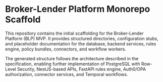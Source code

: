 # Broker-Lender Platform Monorepo Scaffold

This repository contains the initial scaffolding for the Broker-Lender Platform (BLP) MVP. It provides structured directories, configuration stubs, and placeholder documentation for the database, backend services, rules engine, policy bundles, connectors, and workflow workers.

The generated structure follows the architecture described in the specification, enabling further implementation of PostgreSQL with Row-Level Security, NestJS-based APIs, FastAPI rules engine, Auth0/OPA authorization, connector services, and Temporal workflows.
